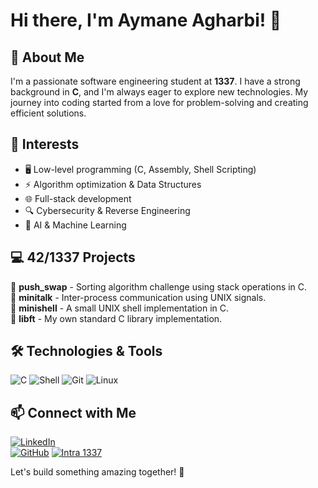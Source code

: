 # Hi there, I'm Aymane Agharbi! 👋

## 🚀 About Me

I'm a passionate software engineering student at **1337**. I have a strong background in **C**, and I'm always eager to explore new technologies. My journey into coding started from a love for problem-solving and creating efficient solutions.

## 🎯 Interests
- 🖥️ Low-level programming (C, Assembly, Shell Scripting)
- ⚡ Algorithm optimization & Data Structures
- 🌐 Full-stack development
- 🔍 Cybersecurity & Reverse Engineering
- 🤖 AI & Machine Learning

## 💻 42/1337 Projects
🔹 **push_swap** - Sorting algorithm challenge using stack operations in C.  
🔹 **minitalk** - Inter-process communication using UNIX signals.  
🔹 **minishell** - A small UNIX shell implementation in C.  
🔹 **libft** - My own standard C library implementation.  

## 🛠️ Technologies & Tools
![C](https://img.shields.io/badge/-C-00599C?style=flat-square&logo=c&logoColor=white)
![Shell](https://img.shields.io/badge/-Shell_Scripting-4EAA25?style=flat-square&logo=gnu-bash&logoColor=white)
![Git](https://img.shields.io/badge/-Git-F05032?style=flat-square&logo=git&logoColor=white)
![Linux](https://img.shields.io/badge/-Linux-FCC624?style=flat-square&logo=linux&logoColor=black)

## 📫 Connect with Me
[![LinkedIn](https://img.shields.io/badge/LinkedIn-0077B5?style=flat-square&logo=linkedin&logoColor=white)](www.linkedin.com/in/aymane-agharbi)  
[![GitHub](https://img.shields.io/badge/GitHub-181717?style=flat-square&logo=github&logoColor=white)](https://github.com/aymane-agharbi) 
[![Intra 1337](https://img.shields.io/badge/1337-Intra-000000?style=flat-square&logo=42&logoColor=white)](https://profile.intra.42.fr/users/aagharbi)

Let's build something amazing together! 🚀
